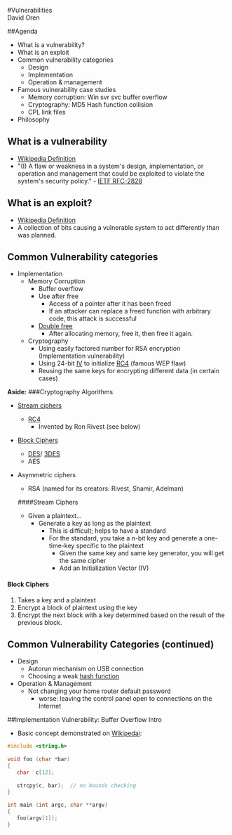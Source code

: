 ---
---

#Vulnerabilities  
David Oren


##Agenda
- What is a vulnerability?
- What is an exploit
- Common vulnerability categories
  - Design
  - Implementation
  - Operation & management
- Famous vulnerability case studies
  - Memory corruption: Win svr svc buffer overflow
  - Cryptography: MD5 Hash function collision
  - CPL link files
- Philosophy

## What is a vulnerability
- [Wikipedia Definition](http://en.wikipedia.org/wiki/Vulnerability_(computing))
- "(I) A flaw or weakness in a system's design, implementation, or
      operation and management that could be exploited to violate the
      system's security policy." - [IETF RFC-2828](https://www.ietf.org/rfc/rfc2828.txt)
      
## What is an exploit?
- [Wikipedia Definition](http://en.wikipedia.org/wiki/Exploit_(computer_security))
- A collection of bits causing a vulnerable system to act differently than was planned.

## Common Vulnerability categories
- Implementation
  - Memory Corruption
    - Buffer overflow
    - Use after free
      - Access of a pointer after it has been freed
      - If an attacker can replace a freed function with arbitrary code, this attack is successful
    - [Double free](http://cwe.mitre.org/data/definitions/415.html)
      - After allocating memory, free it, then free it again.
  - Cryptography
    - Using easily factored number for RSA encryption (Implementation vulnerability)
    - Using 24-bit [IV](http://en.wikipedia.org/wiki/Initialization_vector) to initialize [RC4](http://en.wikipedia.org/wiki/RC4) (famous WEP flaw)
    - Reusing the same keys for encrypting different data (in certain cases)
    
    
**Aside:**
###Cryptography Algorithms
- [Stream ciphers](http://en.wikipedia.org/wiki/Stream_cipher)
  - [RC4](http://en.wikipedia.org/wiki/RC4)
    - Invented by Ron Rivest (see below)
- [Block Ciphers](http://en.wikipedia.org/wiki/Block_cipher)
  - [DES](http://en.wikipedia.org/wiki/Data_Encryption_Standard)/ [3DES](http://en.wikipedia.org/wiki/Triple_DES)
  - AES
- Asymmetric ciphers
  - RSA (named for its creators: Rivest, Shamir, Adelman)

  ####Stream Ciphers
  - Given a plaintext...
    - Generate a key as long as the plaintext
      - This is difficult; helps to have a standard
      - For the standard, you take a n-bit key and generate a one-time-key specific to the plaintext
        - Given the same key and same key generator, you will get the same cipher
        - Add an Initialization Vector (IV)

#### Block Ciphers
1. Takes a key and a plaintext
2. Encrypt a block of plaintext using the key
3. Encrypt the next block with a key determined based on the result of the previous block.


## Common Vulnerability Categories (continued)
- Design
  - Autorun mechanism on USB connection
  - Choosing a weak [hash function](http://en.wikipedia.org/wiki/Hash_function)
- Operation & Management
  - Not changing your home router default password
    - worse: leaving the control panel open to connections on the Internet

##Implementation Vulnerability: Buffer Overflow Intro
- Basic concept demonstrated on [Wikipedai](http://en.wikipedia.org/wiki/Stack_buffer_overflow#Exploiting_stack_buffer_overflows):
```C
#include <string.h>
 
void foo (char *bar)
{
   char  c[12];
 
   strcpy(c, bar);  // no bounds checking
}
 
int main (int argc, char **argv)
{
   foo(argv[1]);
}
```
